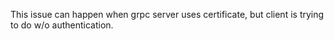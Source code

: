 This issue can happen when grpc server uses certificate, but client is trying to do w/o authentication.
